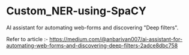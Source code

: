 # Custom_NER-using-SpaCY
AI assistant for automating web-forms and discovering "Deep filters".

Refer to article :- https://medium.com/@anbarivan007/ai-assistant-for-automating-web-forms-and-discovering-deep-filters-2adce8dbc758
